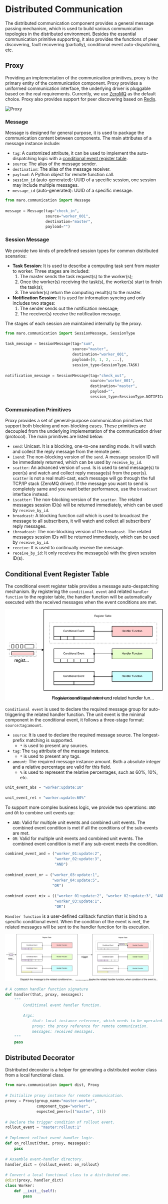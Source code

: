 # Distributed Communication

The distributed communication component provides a general message passing mechanism,
which is used to build various communication topologies in the distributed environment.
Besides the essential communication primitive supporting, it also provides the functions of
peer discovering, fault recovering (partially), conditional event auto-dispatching, etc.

## Proxy

Providing an implementation of the communication primitives, proxy is the primary entity
of the communication component. Proxy provides a uniformed communication interface,
the underlying driver is pluggable based on the real requirements.
Currently, we use [ZeroMQ](https://zeromq.org/) as the default choice.
Proxy also provides support for peer discovering based on [Redis](https://redis.io/).

![Proxy](../images/distributed/proxy.svg)

### Message

Message is designed for general purpose,
it is used to package the communication content between components.
The main attributes of a message instance include:

- `tag`: A customized attribute, it can be used to implement the auto-dispatching logic
with a [conditional event register table](#conditional-event-register-table).
- `source`: The alias of the message sender.
- `destination`: The alias of the message receiver.
- `payload`: A Python object for remote function call.
- `session_id` (auto-generated): UUID of a specific session,
one session may include multiple messages.
- `message_id` (auto-generated): UUID of a specific message.

```python
from maro.communication import Message

message = Message(tag="check_in",
                  source="worker_001",
                  destination="master",
                  payload="")
```

### Session Message

We provide two kinds of predefined session types for common distributed scenarios:

- **Task Session**: It is used to describe a computing task sent from master to worker.
Three stages are included:
  1. The master sends the task request(s) to the worker(s);
  2. Once the worker(s) receiving the task(s), the worker(s) start to finish the task(s);
  3. The worker(s) return the computing result(s) to the master.
- **Notification Session**: It is used for information syncing and only includes two stages:
  1. The sender sends out the notification message;
  2. The receiver(s) receive the notification message.

The stages of each session are maintained internally by the proxy.

```python
from maro.communication import SessionMessage, SessionType

task_message = SessionMessage(tag="sum",
                              source="master",
                              destination="worker_001",
                              payload=[0, 1, 2, ...],
                              session_type=SessionType.TASK)

notification_message = SessionMessage(tag="check_out",
                                      source="worker_001",
                                      destination="master",
                                      payload="",
                                      session_type=SessionType.NOTIFICATION)
```

### Communication Primitives

Proxy provides a set of general-purpose communication primitives that support
both blocking and non-blocking cases. These primitives are decoupled from
the underlying implementation of the communication driver (protocol).
The main primitives are listed below:

- `send`: Unicast. It is a blocking, one-to-one sending mode.
It will watch and collect the reply message from the remote peer.
- `isend`: The non-blocking version of the `send`.
A message session ID will be immediately returned, which can be used by `receive_by_id`.
- `scatter`: An advanced version of `send`. Is is used to send message(s) to peer(s)
and watch and collect reply message(s) from the peer(s).
`scatter` is not a real multi-cast, each message will go through the full TCP/IP
stack (ZeroMQ driver). If the message you want to send is completely same and
you want better performance, use the `broadcast` interface instead.
- `iscatter`: The non-blocking version of the `scatter`. The related messages
session ID(s) will be returned immediately, which can be used by `receive_by_id`.
- `broadcast`: A blocking function call which is used to broadcast the message
to all subscribers, it will watch and collect all subscribers' reply messages.
- `ibroadcast`: The non-blocking version of the `broadcast`. The related messages
session IDs will be returned immediately, which can be used by `receive_by_id`.
- `receive`: It is used to continually receive the message.
- `receive_by_id`: It only receives the message(s) with the given session ID(s).

## Conditional Event Register Table

The conditional event register table provides a message auto-despatching mechanism.
By registering the `conditional event` and related `handler function` to
the register table, the handler function will be automatically executed
with the received messages when the event conditions are met.

![Register Table](../images/distributed/register_table.register.svg)

`Conditional event` is used to declare the required message group for
auto-triggering the related handler function.
The unit event is the minimal component in the conditional event,
it follows a three-stage format: `source`:`tag`:`amount`.

- `source`: It is used to declare the required message source.
The longest-prefix matching is supported.
  - `*` is used to present any sources.
- `tag`: The `tag` attribute of the message instance.
  - `*` is used to present any tags.
- `amount`: The required message instance amount.
Both a absolute integer and a relative percentage are valid for this field.
  - `%` is used to represent the relative percentages, such as 60%, 10%, etc.

```python
unit_event_abs = "worker:update:10"

unit_event_rel = "worker:update:60%"
```

To support more complex business logic,
we provide two operations: `AND` and `OR` to combine unit events up:

- `AND`: Valid for multiple unit events and combined unit events.
The combined event condition is met if all the conditions of the sub-events are met.
- `OR`: Valid for multiple unit events and combined unit events.
The combined event condition is met if any sub-event meets the condition.

```python
combined_event_and = ("worker_01:update:2",
                      "worker_02:update:3",
                      "AND")

combined_event_or = ("worker_03:update:1",
                     "worker_04:update:5",
                     "OR")

combined_event_mix = (("worker_01:update:2", "worker_02:update:3", "AND"),
                      "worker_03:update:1",
                      "OR")
```

`Handler function` is a user-defined callback function that is bind to
a specific conditional event. When the condition of the event is met,
the related messages will be sent to the handler function for its execution.

![Register Table](../images/distributed/register_table.trigger.svg)

```python
# A common handler function signature
def handler(that, proxy, messages):
    """
        Conditional event handler function.

        Args:
            that: local instance reference, which needs to be operated.
            proxy: the proxy reference for remote communication.
            messages: received messages.
    """
    pass
```

## Distributed Decorator

Distributed decorator is a helper for generating a distributed worker class
from a local functional class.

```python
from maro.communication import dist, Proxy

# Initialize proxy instance for remote communication.
proxy = Proxy(group_name="master-worker",
              component_type="worker",
              expected_peers=[("master", 1)])

# Declare the trigger condition of rollout event.
rollout_event = "master:rollout:1"

# Implement rollout event handler logic.
def on_rollout(that, proxy, messages):
    pass

# Assemble event-handler directory.
handler_dict = {rollout_event: on_rollout}

# Convert a local functional class to a distributed one.
@dist(proxy, handler_dict)
class Worker:
    def __init__(self):
        pass
```
